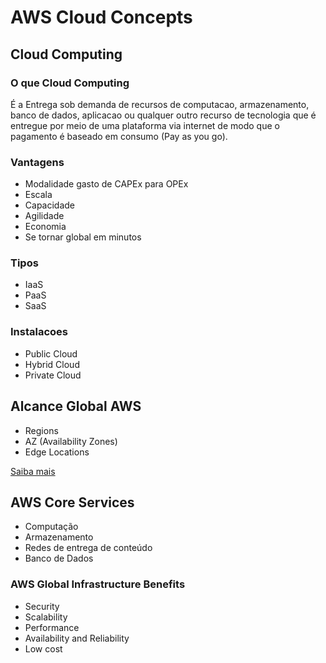 # AWS Cloud Concepts

## Cloud Computing

### O que Cloud Computing
É a Entrega sob demanda de recursos de computacao, armazenamento, banco de dados, aplicacao ou qualquer outro recurso de tecnologia que é entregue por meio de uma plataforma via internet de modo que o pagamento é baseado em consumo (Pay as you go).

### Vantagens
- Modalidade gasto de CAPEx para OPEx
- Escala
- Capacidade
- Agilidade 
- Economia
- Se tornar global em minutos

### Tipos
- IaaS
- PaaS
- SaaS

### Instalacoes 
- Public Cloud 
- Hybrid Cloud
- Private Cloud 

## Alcance Global AWS

- Regions
- AZ (Availability Zones)
- Edge Locations

[Saiba mais](https://aws.amazon.com/pt/about-aws/global-infrastructure/)


## AWS Core Services
- Computação
- Armazenamento
- Redes de entrega de conteúdo
- Banco de Dados


### AWS Global Infrastructure Benefits

- Security
- Scalability
- Performance
- Availability and Reliability
- Low cost



